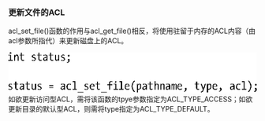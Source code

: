 ### 更新文件的ACL

acl_set_file()函数的作用与acl_get_file()相反，将使用驻留于内存的ACL内容（由acl参数所指代）来更新磁盘上的ACL。



![411.png](../images/411.png)
如欲更新访问型ACL，需将该函数的tpye参数指定为ACL_TYPE_ACCESS；如欲更新目录的默认型ACL，则需将type指定为ACL_TYPE_DEFAULT。

